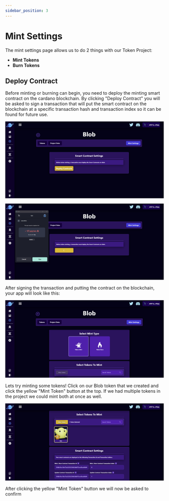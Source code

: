 ```yaml
---
sidebar_position: 3
---
```


# Mint Settings

The mint settings page allows us to do 2 things with our Token Project:

-   **Mint Tokens**
-   **Burn Tokens**

## Deploy Contract

Before minting or burning can begin, you need to deploy the minting smart contract on the cardano blockchain. By clicking "Deploy Contract" you will be asked to sign a transaction that will put the smart contract on the blockchain at a specific transaction hash and transaction index so it can be found for future use.

![Mint Settings Contract Deploy](/img/token-projects/create-token-project/mint-settings/deploy-contract.png)

![Mint Settings Contract Deploy](/img/token-projects/create-token-project/mint-settings/deploy-contract-payment.png)

After signing the transaction and putting the contract on the blockchain, your app will look like this:

![Select Mint Type](/img/token-projects/create-token-project/mint-settings/select-mint-type.png)

Lets try minting some tokens! Click on our Blob token that we created and click the yellow "Mint Token" button at the top. If we had multiple tokens in the project we could mint both at once as well.

![Select Mint Type 2](/img/token-projects/create-token-project/mint-settings/select-mint-type-2.png)

After clicking the yellow "Mint Token" button we will now be asked to confirm
